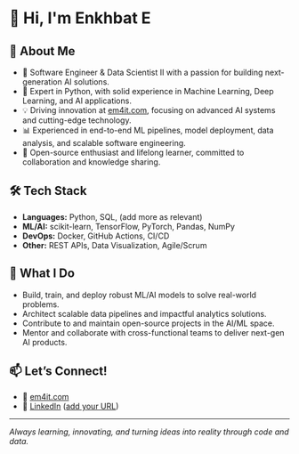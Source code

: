 # 👋 Hi, I'm Enkhbat E

## 🚀 About Me

- 🔎 Software Engineer & Data Scientist II with a passion for building next-generation AI solutions.
- 🐍 Expert in Python, with solid experience in Machine Learning, Deep Learning, and AI applications.
- 💡 Driving innovation at [em4it.com](https://em4it.com), focusing on advanced AI systems and cutting-edge technology.
- 📊 Experienced in end-to-end ML pipelines, model deployment, data analysis, and scalable software engineering.
- 🤝 Open-source enthusiast and lifelong learner, committed to collaboration and knowledge sharing.

## 🛠️ Tech Stack

- **Languages:** Python, SQL, (add more as relevant)
- **ML/AI:** scikit-learn, TensorFlow, PyTorch, Pandas, NumPy
- **DevOps:** Docker, GitHub Actions, CI/CD
- **Other:** REST APIs, Data Visualization, Agile/Scrum

## 🌟 What I Do

- Build, train, and deploy robust ML/AI models to solve real-world problems.
- Architect scalable data pipelines and impactful analytics solutions.
- Contribute to and maintain open-source projects in the AI/ML space.
- Mentor and collaborate with cross-functional teams to deliver next-gen AI products.

## 📫 Let’s Connect!

- 💼 [em4it.com](https://em4it.com)
- 💼 [LinkedIn](#) ([add your URL](https://www.linkedin.com/in/enkhbat-enkhtaivan-63171556/))

---

*Always learning, innovating, and turning ideas into reality through code and data.*
